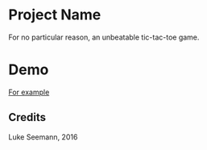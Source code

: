 # Project Name
For no particular reason, an unbeatable tic-tac-toe game.
# Demo
[For example](http://www.seemann.com/luke/tictactoe)
## Credits
Luke Seemann, 2016